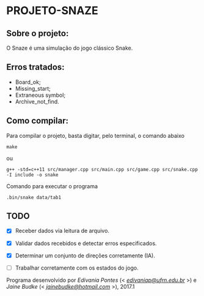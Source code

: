 # PROJETO-SNAZE


## Sobre o projeto:

O Snaze é uma simulação do jogo clássico Snake.


## Erros tratados:

- Board_ok;
- Missing_start;
- Extraneous symbol;
- Archive_not_find.


## Como compilar:

Para compilar o projeto, basta digitar, pelo terminal, o comando abaixo

	make

ou

    g++ -std=c++11 src/manager.cpp src/main.cpp src/game.cpp src/snake.cpp -I include -o snake
    

Comando para executar o programa
    
    .bin/snake data/tab1


## TODO

- [x] Receber dados via leitura de arquivo.
- [x] Validar dados recebidos e detectar erros especificados.
- [x] Determinar um conjunto de direções corretamente (IA).
- [ ] Trabalhar corretamente com os estados do jogo.


Programa desenvolvido por _Edivania Pontes_ (< *edivaniap@ufrn.edu.br* >) e _Jaine Budke_ (< *jainebudke@hotmail.com* >), 2017.1
